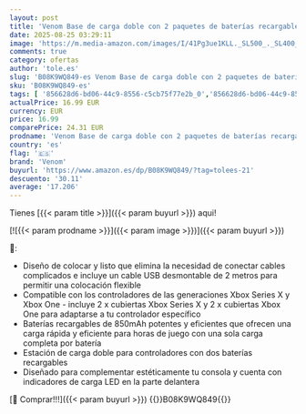 ```yaml
---
layout: post
title: 'Venom Base de carga doble con 2 paquetes de baterías recargables - Negro  Xbox Series X y S/Xbox One '
date: 2025-08-25 03:29:11
image: 'https://m.media-amazon.com/images/I/41Pg3ue1KLL._SL500_._SL400_.jpg'
comments: true
category: ofertas
author: 'tole.es'
slug: 'B08K9WQ849-es Venom Base de carga doble con 2 paquetes de baterías...'
sku: 'B08K9WQ849-es'
tags: [ '856628d6-bd06-44c9-8556-c5cb75f77e2b_0','856628d6-bd06-44c9-8556-c5cb75f77e2b_8201','Accesorios para PS4, Xbox One y Nintendo Switch','Accesorios para Xbox Series X y S','Arborist Merchandising Root','Baterías y cargadores para Xbox Series X y S','Cargadores para Xbox Series X y S','Hardware y juegos para Xbox Series X y S','Self Service','Special Features Stores','Videojuegos','venom','xbox','🇪🇸', ]
actualPrice: 16.99 EUR
currency: EUR
price: 16.99
comparePrice: 24.31 EUR
prodname: 'Venom Base de carga doble con 2 paquetes de baterías recargables - Negro  Xbox Series X y S/Xbox One '
country: 'es'
flag: '🇪🇸'
brand: 'Venom'
buyurl: 'https://www.amazon.es/dp/B08K9WQ849/?tag=tolees-21'
descuento: '30.11'
average: '17.206'
---
```


Tienes [{{< param title >}}]({{< param buyurl >}}) aqui!

[![{{< param prodname >}}]({{< param image >}})]({{< param buyurl >}})

🔎:

- Diseño de colocar y listo que elimina la necesidad de conectar cables complicados e incluye un cable USB desmontable de 2 metros para permitir una colocación flexible
- Compatible con los controladores de las generaciones Xbox Series X y Xbox One - incluye 2 x cubiertas Xbox Series X y 2 x cubiertas Xbox One para adaptarse a tu controlador específico
- Baterías recargables de 850mAh potentes y eficientes que ofrecen una carga rápida y eficiente para horas de juego con una sola carga completa por batería
- Estación de carga doble para controladores con dos baterías recargables
- Diseñado para complementar estéticamente tu consola y cuenta con indicadores de carga LED en la parte delantera

[🛒 Comprar!!!]({{< param buyurl >}})
{{<world>}}B08K9WQ849{{</world>}}
